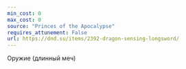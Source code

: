 ```yaml
---
min_cost: 0
max_cost: 0
source: "Princes of the Apocalypse"
requires_attunement: False
url: https://dnd.su/items/2392-dragon-sensing-longsword/
---
```


Оружие (длинный меч)